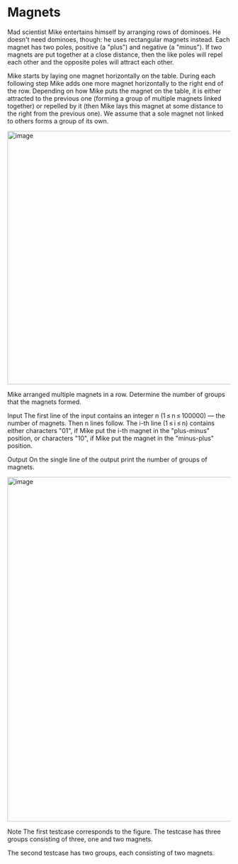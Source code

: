 # Magnets #
Mad scientist Mike entertains himself by arranging rows of dominoes. He doesn't need dominoes, though: he uses rectangular magnets instead. Each magnet has two poles, positive (a "plus") and negative (a "minus"). If two magnets are put together at a close distance, then the like poles will repel each other and the opposite poles will attract each other.

Mike starts by laying one magnet horizontally on the table. During each following step Mike adds one more magnet horizontally to the right end of the row. Depending on how Mike puts the magnet on the table, it is either attracted to the previous one (forming a group of multiple magnets linked together) or repelled by it (then Mike lays this magnet at some distance to the right from the previous one). We assume that a sole magnet not linked to others forms a group of its own.

<img width="572" alt="image" src="https://github.com/user-attachments/assets/caea61d5-7552-4faa-adb1-843621842dda">

Mike arranged multiple magnets in a row. Determine the number of groups that the magnets formed.

Input
The first line of the input contains an integer n (1 ≤ n ≤ 100000) — the number of magnets. Then n lines follow. The i-th line (1 ≤ i ≤ n) contains either characters "01", if Mike put the i-th magnet in the "plus-minus" position, or characters "10", if Mike put the magnet in the "minus-plus" position.

Output
On the single line of the output print the number of groups of magnets.

<img width="778" alt="image" src="https://github.com/user-attachments/assets/fb483dca-cb65-4d6d-9663-5fe32ff21fcc">

Note
The first testcase corresponds to the figure. The testcase has three groups consisting of three, one and two magnets.

The second testcase has two groups, each consisting of two magnets.
